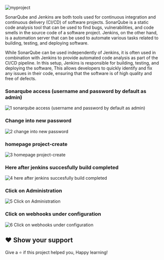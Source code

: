 ![myproject](https://user-images.githubusercontent.com/58173938/206842934-179f422c-fc4f-4e5c-96ae-71ddeefe3d1f.png)


SonarQube and Jenkins are both tools used for continuous integration and continuous delivery (CI/CD) of software projects. SonarQube is a static code analysis tool that can be used to find bugs, vulnerabilities, and code smells in the source code of a software project. Jenkins, on the other hand, is a automation server that can be used to automate various tasks related to building, testing, and deploying software.

While SonarQube can be used independently of Jenkins, it is often used in combination with Jenkins to provide automated code analysis as part of the CI/CD pipeline. In this setup, Jenkins is responsible for building, testing, and deploying the software, This allows developers to quickly identify and fix any issues in their code, ensuring that the software is of high quality and free of defects.

### Sonarqube access (username and password by default as admin)

![1 sonarqube access (username and password by default as admin)](https://user-images.githubusercontent.com/58173938/206843031-b68f6614-6842-4ded-ae59-0c824bf523ea.png)

### Change into new password

![2 change into new password](https://user-images.githubusercontent.com/58173938/206843077-c359c2e7-c291-4012-a2ce-f7f9e96026d4.png)

### homepage project-create

![3 homepage project-create](https://user-images.githubusercontent.com/58173938/206843098-d0ed3ba6-507f-43e7-95dd-536a6af3173d.png)

### Here after jenkins succesfully build completed

![4 here after jenkins succesfully build completed](https://user-images.githubusercontent.com/58173938/206843149-14db3962-a566-4d56-89a7-5ee6f52f01f7.png)

### Click on Administration

![5 Click on Administration](https://user-images.githubusercontent.com/58173938/206843182-19ff7842-8c16-4fe9-92e1-680e619240a3.png)

### Click on webhooks under configuration

![6 Click on webhooks under configuration](https://user-images.githubusercontent.com/58173938/206843218-4b06d83f-1ae7-4488-a9d4-7bcb0032f884.png)

## ❤ Show your support

Give a ⭐️ if this project helped you, Happy learning!


